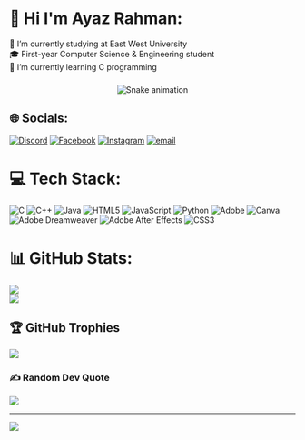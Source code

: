 ###
# 💫 Hi I'm Ayaz Rahman:
🔭 I’m currently studying at East West University<br>🎓 First-year Computer Science & Engineering student<br>🌱 I’m currently learning  C programming
###
<!-- Snake Game Repo View -->

<div align="center">
  <img src="https://profile-readme-generator.com/assets/snake.svg" alt="Snake animation" />
</div>


## 🌐 Socials:
[![Discord](https://img.shields.io/badge/Discord-%237289DA.svg?logo=discord&logoColor=white)](https://discord.gg/https://discord.gg/taxU6b7k) [![Facebook](https://img.shields.io/badge/Facebook-%231877F2.svg?logo=Facebook&logoColor=white)](https://facebook.com/ayaz.rahman292) [![Instagram](https://img.shields.io/badge/Instagram-%23E4405F.svg?logo=Instagram&logoColor=white)](https://instagram.com/_ayaz_rahman) [![email](https://img.shields.io/badge/Email-D14836?logo=gmail&logoColor=white)](mailto:ayaz.rahman38@gmail.com) 

# 💻 Tech Stack:
![C](https://img.shields.io/badge/c-%2300599C.svg?style=for-the-badge&logo=c&logoColor=white) ![C++](https://img.shields.io/badge/c++-%2300599C.svg?style=for-the-badge&logo=c%2B%2B&logoColor=white) ![Java](https://img.shields.io/badge/java-%23ED8B00.svg?style=for-the-badge&logo=openjdk&logoColor=white) ![HTML5](https://img.shields.io/badge/html5-%23E34F26.svg?style=for-the-badge&logo=html5&logoColor=white) ![JavaScript](https://img.shields.io/badge/javascript-%23323330.svg?style=for-the-badge&logo=javascript&logoColor=%23F7DF1E) ![Python](https://img.shields.io/badge/python-3670A0?style=for-the-badge&logo=python&logoColor=ffdd54) ![Adobe](https://img.shields.io/badge/adobe-%23FF0000.svg?style=for-the-badge&logo=adobe&logoColor=white) ![Canva](https://img.shields.io/badge/Canva-%2300C4CC.svg?style=for-the-badge&logo=Canva&logoColor=white) ![Adobe Dreamweaver](https://img.shields.io/badge/Adobe%20Dreamweaver-FF61F6.svg?style=for-the-badge&logo=Adobe%20Dreamweaver&logoColor=white) ![Adobe After Effects](https://img.shields.io/badge/Adobe%20After%20Effects-9999FF.svg?style=for-the-badge&logo=Adobe%20After%20Effects&logoColor=white) ![CSS3](https://img.shields.io/badge/css3-%231572B6.svg?style=for-the-badge&logo=css3&logoColor=white)
# 📊 GitHub Stats:
![](https://github-readme-stats.vercel.app/api?username=ItsAyaz-Rahman&theme=radical&hide_border=false&include_all_commits=false&count_private=false)<br/>
![](https://nirzak-streak-stats.vercel.app/?user=ItsAyaz-Rahman&theme=radical&hide_border=false)<br/>


## 🏆 GitHub Trophies
![](https://github-profile-trophy.vercel.app/?username=ItsAyaz-Rahman&theme=radical&no-frame=false&no-bg=true&margin-w=4)

### ✍️ Random Dev Quote
![](https://quotes-github-readme.vercel.app/api?type=horizontal&theme=radical)

---
[![](https://visitcount.itsvg.in/api?id=ItsAyaz-Rahman&icon=0&color=0)](https://visitcount.itsvg.in)

<!-- Proudly created with GPRM ( https://gprm.itsvg.in ) -->

